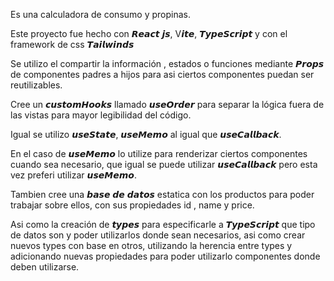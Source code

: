 Es una calculadora de consumo y propinas.

Este proyecto fue hecho con  𝙍𝙚𝙖𝙘𝙩 𝙟𝙨, V𝙞𝙩𝙚, 𝙏𝙮𝙥𝙚𝙎𝙘𝙧𝙞𝙥𝙩  y con el framework de css 𝙏𝙖𝙞𝙡𝙬𝙞𝙣𝙙𝙨 

Se utilizo el compartir la información , estados o funciones mediante 𝙋𝙧𝙤𝙥𝙨 de componentes padres a hijos para asi ciertos componentes puedan ser reutilizables.

Cree un 𝙘𝙪𝙨𝙩𝙤𝙢𝙃𝙤𝙤𝙠𝙨 llamado 𝙪𝙨𝙚𝙊𝙧𝙙𝙚𝙧 para separar la lógica fuera de las vistas para mayor legibilidad del código.

Igual se utilizo 𝙪𝙨𝙚𝙎𝙩𝙖𝙩𝙚, 𝙪𝙨𝙚𝙈𝙚𝙢𝙤  al igual que 𝙪𝙨𝙚𝘾𝙖𝙡𝙡𝙗𝙖𝙘𝙠.

En el caso de 𝙪𝙨𝙚𝙈𝙚𝙢𝙤 lo utilize para renderizar ciertos componentes cuando sea necesario, que igual se puede utilizar  𝙪𝙨𝙚𝘾𝙖𝙡𝙡𝙗𝙖𝙘𝙠  pero esta vez preferi utilizar 𝙪𝙨𝙚𝙈𝙚𝙢𝙤.

Tambien cree una 𝙗𝙖𝙨𝙚 𝙙𝙚 𝙙𝙖𝙩𝙤𝙨 estatica con los productos para poder trabajar sobre ellos, con sus propiedades id , name y price.

Asi como la creación de 𝙩𝙮𝙥𝙚𝙨 para especificarle a 𝙏𝙮𝙥𝙚𝙎𝙘𝙧𝙞𝙥𝙩 que tipo de datos son y poder utilizarlos donde sean necesarios, asi como crear nuevos types con base en otros, utilizando la herencia entre types y adicionando nuevas propiedades para poder utilizarlo componentes donde deben utilizarse.
